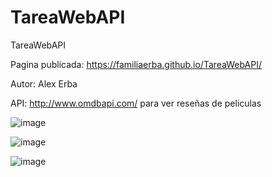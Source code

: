 # TareaWebAPI
TareaWebAPI

Pagina publicada: https://familiaerba.github.io/TareaWebAPI/

Autor: Alex Erba

API: http://www.omdbapi.com/ para ver reseñas de peliculas

![image](https://github.com/familiaerba/TareaWebAPI/assets/105739165/1ebd6dee-58bb-4ca0-96e3-7234e30f4609)

![image](https://github.com/familiaerba/TareaWebAPI/assets/105739165/d84e4c16-43b5-42aa-baae-7f00b022e621)

![image](https://github.com/familiaerba/TareaWebAPI/assets/105739165/75531ff2-da19-48f2-91d1-d52b264c1bc3)


